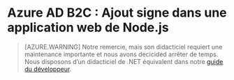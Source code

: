 <properties
    pageTitle="Ajouter à la connexion à une application web de Node.js pour Azure B2C | Microsoft Azure"
    description="Comment créer une application web Node.js qui se connecte les utilisateurs à l’aide d’un client B2C."
    services="active-directory-b2c"
    documentationCenter=""
    authors="brandwe"
    manager="msmbaldwin"
    editor=""/>

<tags
    ms.service="active-directory-b2c"
    ms.workload="identity"
  ms.tgt_pltfrm="na"
    ms.devlang="javascript"
    ms.topic="hero-article"
    ms.date="07/22/2016"
    ms.author="brandwe"/>


# <a name="azure-ad-b2c-add-sign-in-to-a-nodejs-web-app"></a>Azure AD B2C : Ajout signe dans une application web de Node.js

> [AZURE.WARNING] Notre remercie, mais son didacticiel requiert une maintenance importante et nous avons decicided arrêter de temps.  Nous disposons d’un didacticiel de .NET équivalent dans notre [guide du développeur](active-directory-b2c-overview.md).
